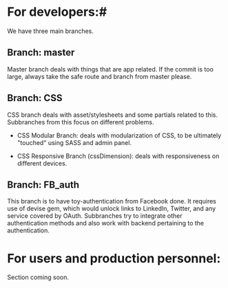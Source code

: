 # For developers:#
We have three main branches.
## Branch: master ##
Master branch deals with things that are app related. If the commit is too large, always take the safe route and branch from master please.
## Branch: CSS ##
CSS branch deals with asset/stylesheets and some partials related to this. Subbranches from this focus on different problems.

*  CSS Modular Branch: deals with modularization of CSS, to be ultimately "touched" using SASS and admin panel.

*  CSS Responsive Branch (cssDimension): deals with responsiveness on different devices.

## Branch: FB_auth ##
This branch is to have toy-authentication from Facebook done. It requires use of devise gem, which would unlock links to LinkedIn, Twitter, and any service covered by OAuth. Subbranches try to integrate other authentication methods and also work with backend pertaining to the authentication.

# For users and production personnel: #
Section coming soon.